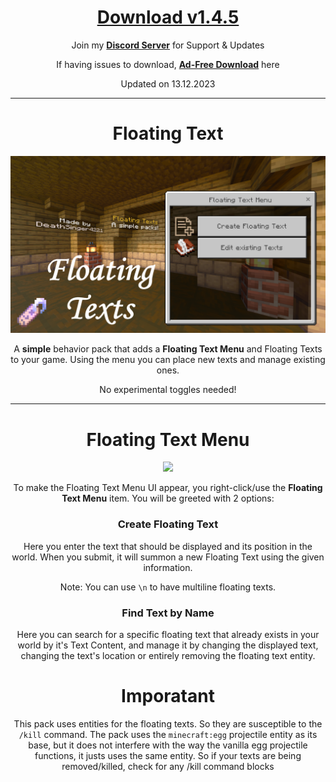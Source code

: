 <div align=center>

# [Download v1.4.5](https://loot-links.com/s?hluh)
Join my [**Discord Server**](https://discord.gg/bs66cpWkqf) for Support & Updates

If having issues to download, [**Ad-Free Download**](https://www.mediafire.com/file/8at5dtj11c2ctz9/Floating_Texts_v1.4.5.mcpack/file#) here

Updated on 13.12.2023

---

# Floating Text
  [<img src="https://github.com/DeathSinger4221/Deaths-McBe-Packs/raw/main/thumbnails/floatingTexts.png?raw=true" width="600">]()

  A **simple** behavior pack that adds a **Floating Text Menu** and Floating Texts to your game. Using the menu you can place new texts and manage existing ones.

  No experimental toggles needed!

---

# Floating Text Menu
  [<img src="https://github.com/DeathSinger4221/Deaths-McBe-Packs/assets/115075789/f285d026-b226-4725-8c14-cac3d5c63999" width="500">]()

  To make the Floating Text Menu UI appear, you right-click/use the **Floating Text Menu** item. You will be greeted with 2 options:

### Create Floating Text
  Here you enter the text that should be displayed and its position in the world. When you submit, it will summon a new Floating Text using the given information.

  Note: You can use `\n` to have multiline floating texts.

### Find Text by Name
  Here you can search for a specific floating text that already exists in your world by it's Text Content, and manage it by changing the displayed text, changing the text's location or entirely removing the floating text entity.

# Imporatant
  This pack uses entities for the floating texts. So they are susceptible to the ``/kill`` command. The pack uses the ``minecraft:egg`` projectile entity as its base, but it does not interfere with the way the vanilla egg projectile functions, it justs uses the same entity.
  So if your texts are being removed/killed, check for any /kill command blocks

</div align>
